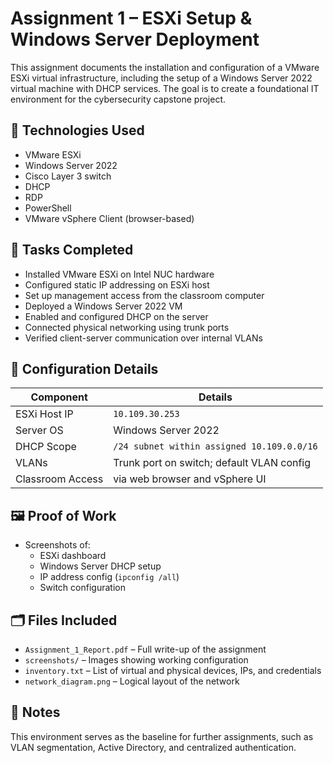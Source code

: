# Assignment 1 – ESXi Setup & Windows Server Deployment

This assignment documents the installation and configuration of a VMware ESXi virtual infrastructure, including the setup of a Windows Server 2022 virtual machine with DHCP services. The goal is to create a foundational IT environment for the cybersecurity capstone project.

## 🧰 Technologies Used
- VMware ESXi 
- Windows Server 2022
- Cisco Layer 3 switch
- DHCP
- RDP
- PowerShell
- VMware vSphere Client (browser-based)

## 🔧 Tasks Completed
- Installed VMware ESXi on Intel NUC hardware
- Configured static IP addressing on ESXi host
- Set up management access from the classroom computer
- Deployed a Windows Server 2022 VM
- Enabled and configured DHCP on the server
- Connected physical networking using trunk ports
- Verified client-server communication over internal VLANs

## 🧪 Configuration Details

| Component        | Details                                     |
|------------------|---------------------------------------------|
| ESXi Host IP     | `10.109.30.253`                             |
| Server OS        | Windows Server 2022                         |
| DHCP Scope       | `/24 subnet within assigned 10.109.0.0/16`  |
| VLANs            | Trunk port on switch; default VLAN config   |
| Classroom Access | via web browser and vSphere UI              |

## 🖼️ Proof of Work
- Screenshots of:
  - ESXi dashboard
  - Windows Server DHCP setup
  - IP address config (`ipconfig /all`)
  - Switch configuration

## 🗂️ Files Included
- `Assignment_1_Report.pdf` – Full write-up of the assignment
- `screenshots/` – Images showing working configuration
- `inventory.txt` – List of virtual and physical devices, IPs, and credentials
- `network_diagram.png` – Logical layout of the network

## 📘 Notes
This environment serves as the baseline for further assignments, such as VLAN segmentation, Active Directory, and centralized authentication.

